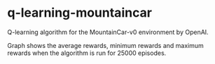 # q-learning-mountaincar
Q-learning algorithm for the MountainCar-v0 environment by OpenAI.

Graph shows the average rewards, minimum rewards and maximum rewards when the algorithm is run for 25000 episodes.
